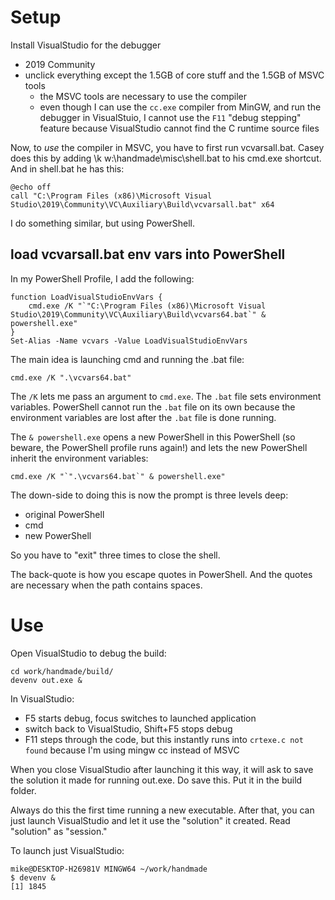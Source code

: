 # Setup

Install VisualStudio for the debugger

- 2019 Community
- unclick everything except the 1.5GB of core stuff and the 1.5GB
  of MSVC tools
    - the MSVC tools are necessary to use the compiler
    - even though I can use the `cc.exe` compiler from MinGW, and
      run the debugger in VisualStuio, I cannot use the `F11`
      "debug stepping" feature because VisualStudio cannot find
      the C runtime source files

Now, to *use* the compiler in MSVC, you have to first run
vcvarsall.bat. Casey does this by adding \k
w:\handmade\misc\shell.bat to his cmd.exe shortcut. And in
shell.bat he has this:

```
@echo off
call "C:\Program Files (x86)\Microsoft Visual Studio\2019\Community\VC\Auxiliary\Build\vcvarsall.bat" x64
```

I do something similar, but using PowerShell.

## load vcvarsall.bat env vars into PowerShell

In my PowerShell Profile, I add the following:

```
function LoadVisualStudioEnvVars {
    cmd.exe /K "`"C:\Program Files (x86)\Microsoft Visual Studio\2019\Community\VC\Auxiliary\Build\vcvars64.bat`" & powershell.exe"
}
Set-Alias -Name vcvars -Value LoadVisualStudioEnvVars
```

The main idea is launching cmd and running the .bat file:

```
cmd.exe /K ".\vcvars64.bat"
```

The `/K` lets me pass an argument to `cmd.exe`. The `.bat` file
sets environment variables. PowerShell cannot run the `.bat` file
on its own because the environment variables are lost after the
`.bat` file is done running.

The `& powershell.exe` opens a new PowerShell in this PowerShell
(so beware, the PowerShell profile runs again!) and lets
the new PowerShell inherit the environment variables:

```
cmd.exe /K "`".\vcvars64.bat`" & powershell.exe"
```

The down-side to doing this is now the prompt is three levels
deep:

- original PowerShell
- cmd
- new PowerShell

So you have to "exit" three times to close the shell.

The back-quote is how you escape quotes in PowerShell. And the
quotes are necessary when the path contains spaces.

# Use

Open VisualStudio to debug the build:

```
cd work/handmade/build/
devenv out.exe &
```

In VisualStudio:

- F5 starts debug, focus switches to launched application
- switch back to VisualStudio, Shift+F5 stops debug
- F11 steps through the code, but this instantly runs into
  `crtexe.c not found` because I'm using mingw cc instead of MSVC

When you close VisualStudio after launching it this way, it will
ask to save the solution it made for running out.exe. Do save
this. Put it in the build folder.

Always do this the first time running a new executable. After
that, you can just launch VisualStudio and let it use the
"solution" it created. Read "solution" as "session."

To launch just VisualStudio:

```
mike@DESKTOP-H26981V MINGW64 ~/work/handmade
$ devenv &
[1] 1845
```

